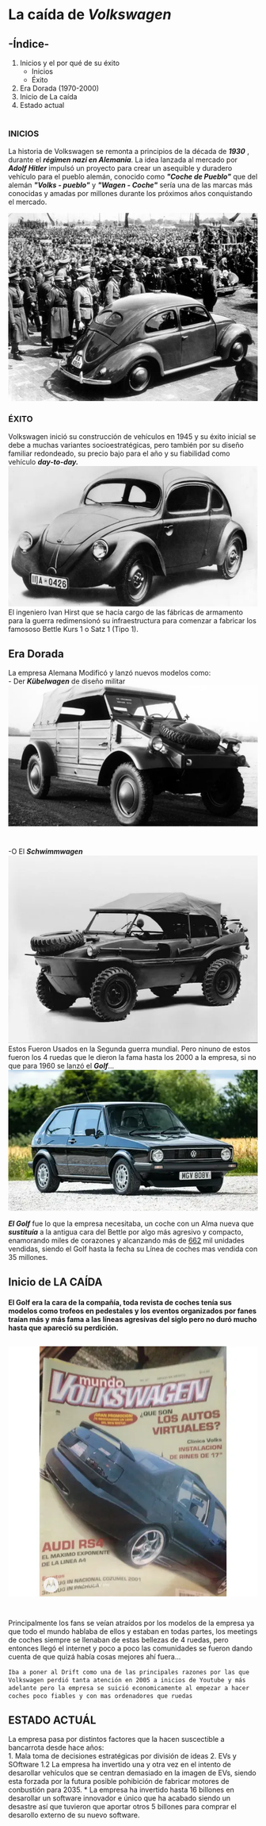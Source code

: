 #
# La caída de ***Volkswagen*** 
 

## -Índice-

1. Inicios y el por qué de su éxito  
    * Inicios  
    * Éxito  
2. Era Dorada (1970-2000)
3. Inicio de La caída
4. Estado actual 
##
#
#



### INICIOS 

La historia de Volkswagen se remonta a principios de la década de ***1930*** , durante el ***régimen nazi en Alemania***. La idea lanzada al mercado por ***Adolf Hitler*** impulsó un proyecto para crear un asequible y duradero vehículo para el pueblo alemán, conocido como ***"Coche de Pueblo"*** que del alemán ***"Volks - pueblo"*** y ***"Wagen - Coche"*** sería una de las marcas más conocidas y amadas por millones durante los próximos años conquistando el mercado.

![alt text](inicios.jpg)

### ÉXITO

Volkswagen inició su construcción de vehículos en 1945 y su éxito inicial se debe a muchas variantes socioestratégicas, pero también por su diseño familiar redondeado, su precio bajo para el año y su fiabilidad como vehículo ***day-to-day.***
![Bettle](bettle.webp)
El ingeniero Ivan Hirst que se hacía cargo de las fábricas de armamento para la guerra redimensionó su infraestructura para comenzar a fabricar los famososo Bettle Kurs 1 o Satz 1 (Tipo 1).

## Era Dorada

La empresa Alemana Modificó y lanzó nuevos modelos como:   
        - Der ***Kübelwagen*** de diseño militar 
            ![Kovel](Kovel.webp)
# 
-O El ***Schwimmwagen***  
![Schu](Schu.webp) 
Estos Fueron Usados en la Segunda guerra mundial. Pero ninuno de estos fueron los 4 ruedas que le dieron la fama hasta los 2000 a la empresa, si no que para 1960 se lanzó el ***Golf***...
![MK1](mk1.webp) 

***El Golf*** fue lo que la empresa necesitaba, un coche con un Alma nueva que ***sustituía*** a la antigua cara del Bettle por algo más agresivo y compacto, enamorando miles de corazones y alcanzando más de [662](https://duckduckgo.com) mil unidades vendidas, siendo el Golf hasta la fecha su Línea de coches mas vendida con 35 millones. 

## Inicio de LA CAÍDA

#### El Golf era la cara de la compañía, toda revista de coches tenía sus modelos como trofeos en pedestales y los eventos organizados por fanes traían más y más fama a las líneas agresivas del siglo pero no duró mucho hasta que apareció su perdición.  
![Schu](Revistas.webp)  
---
#
#
#

Principalmente los fans se veían atraídos por los modelos de la empresa ya que todo el mundo hablaba de ellos y estaban en todas partes, los meetings de coches siempre se llenaban de estas bellezas de 4 ruedas, pero entonces llegó el internet y poco a poco las comunidades se fueron dando cuenta de que quizá había cosas mejores ahí fuera...
~~~
Iba a poner al Drift como una de las principales razones por las que Volkswagen perdió tanta atención en 2005 a inicios de Youtube y más adelante pero la empresa se suició economicamente al empezar a hacer coches poco fiables y con mas ordenadores que ruedas
~~~
## ESTADO ACTUÁL
La empresa pasa por distintos factores  que la hacen suscectible a bancarrota desde hace años:  
    1. Mala toma de decisiones estratégicas por división de ideas
    2. EVs y SOftware
        1.2 La empresa ha invertido una y otra vez en el intento de desarollar vehículos que se centran demasiado en la imagen de EVs, siendo esta forzada por la futura posible pohibición de fabricar motores de conbustión para 2035.
        * La empresa ha invertido hasta 16 billones en desarollar un software innovador e único que ha acabado siendo un desastre así que tuvieron que aportar otros 5 billones para comprar el desarollo externo de su nuevo software.


